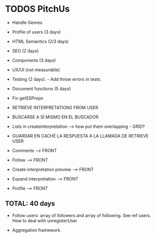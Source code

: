 # TODOS PitchUs

- Handle Genres
- Profile of users (3 days)
- HTML Semantics (2/3 days)
- SEO (2 days)
- Components (3 days)
- UX/UI (not measurable)
- Testing (2 days). - Add throw errors in tests.
- Document functions (5 days)
- Fix getSSProps
- RETRIEVE INTERPRETATIONS FROM USER
- BUSCARSE A SÍ MISMO EN EL BUSCADOR

- Lists in createinterpretation --> how put them overlapping - GRID?

- GUARDAR EN CACHÉ LA RESPUESTA A LA LLAMADA DE RETRIEVE USER

- Comments --> FRONT
- Follow --> FRONT
- Create interpretation preview --> FRONT
- Expand interpretation --> FRONT
- Profile --> FRONT

## TOTAL: 40 days

- Follow users: array of followers and array of following. See ref users. How to deal with unregisterUser

- Aggregation framework.